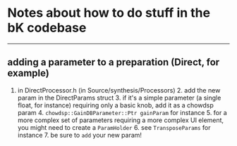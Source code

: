 # Notes about how to do stuff in the bK codebase

---------
## adding a parameter to a preparation (Direct, for example)
1. in DirectProcessor.h (in Source/synthesis/Processors)
   2. add the new param in the DirectParams struct
      3. if it's a simple parameter (a single float, for instance) requiring only a basic knob, add it as a chowdsp param 
         4. `chowdsp::GainDBParameter::Ptr gainParam` for instance
      5. for a more complex set of parameters requiring a more complex UI element, you might need to create a `ParamHolder`
         6. see `TransposeParams` for instance
      7. be sure to `add` your new param!